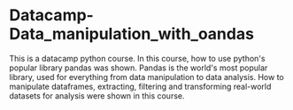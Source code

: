 # Datacamp-Data_manipulation_with_oandas
 This is a datacamp python course. In this course, how to use python's popular library pandas was shown. Pandas is the world's most popular library, used for everything from data manipulation to data analysis. How to manipulate dataframes, extracting, filtering and transforming real-world datasets for analysis were shown in this course.
